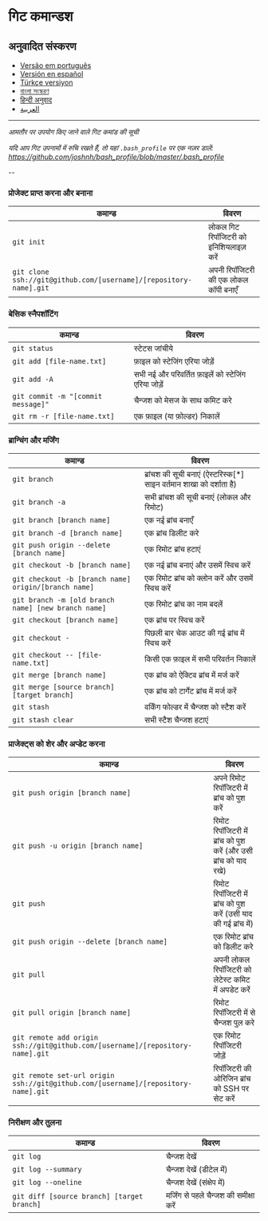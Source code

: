 गिट कमान्डश
============

## अनुवादित संस्करण
- [Versão em português](READMEpt.md)
- [Versión en español](READMEes.md)
- [Türkçe versiyon](READMEtr.md)
- [বাংলা সংস্করণ](READMEbn.md)
- [हिन्दी अनुवाद](READMEhi.md)
- [العربية](READMEar.md)

___

_आमतौर पर उपयोग किए जाने वाले गिट कमांड की सूची_

*यदि आप गिट उपनामों में रुचि रखते हैं, तो यहां `.bash_profile` पर एक नज़र डालें: https://github.com/joshnh/bash_profile/blob/master/.bash_profile*

--

### प्रोजेक्ट प्राप्त करना और बनाना

| कमान्ड | विवरण |
| ----- | ----- |
| `git init` | लोकल गिट रिपॉजिटरी को इनिशियलाइज़ करें |
| `git clone ssh://git@github.com/[username]/[repository-name].git` | अपनी रिपॉजिटरी की एक लोकल कॉपी बनाएँ |

### बेसिक स्नैपशॉटिंग

| कमान्ड | विवरण |
| ----- | ----- |
| `git status` | स्टेटस जांचीये |
| `git add [file-name.txt]` | फ़ाइल को स्टेजिंग एरिया जोड़ें |
| `git add -A` | सभी नई और परिवर्तित फ़ाइलें को स्टेजिंग एरिया जोड़ें |
| `git commit -m "[commit message]"` | चैन्जश को मेसज के साथ कमिट करे |
| `git rm -r [file-name.txt]` | एक फ़ाइल (या फ़ोल्डर) निकालें |

### ब्रान्चिंग और मर्जिंग

| कमान्ड | विवरण |
| ----- | ----- |
| `git branch` | ब्रांचश की सूची बनाएं (ऐस्टरिस्क[*] साइन वर्तमान शाखा को दर्शाता है) |
| `git branch -a` | सभी ब्रांचश की सूची बनाएं (लोकल और रिमोट) |
| `git branch [branch name]` | एक नई ब्रांच बनाएँ |
| `git branch -d [branch name]` | एक ब्रांच डिलीट करे |
| `git push origin --delete [branch name]` | एक रिमोट ब्रांच हटाएं |
| `git checkout -b [branch name]` | एक नई ब्रांच बनाएं और उसमें स्विच करें |
| `git checkout -b [branch name] origin/[branch name]` | एक रिमोट ब्रांच को क्लोन करें और उसमें स्विच करें |
| `git branch -m [old branch name] [new branch name]` | एक रिमोट ब्रांच का नाम बदलें |
| `git checkout [branch name]` | एक ब्रांच पर स्विच करें |
| `git checkout -` | पिछली बार चेक आउट की गई ब्रांच में स्विच करें |
| `git checkout -- [file-name.txt]` | किसी एक फ़ाइल में सभी परिवर्तन निकालें |
| `git merge [branch name]` | एक ब्रांच को ऐक्टिव ब्रांच में मर्ज करें |
| `git merge [source branch] [target branch]` | एक ब्रांच को टार्गेट ब्रांच में मर्ज करें |
| `git stash` | वर्किंग फोल्डर में चैन्जश को स्टैश करें |
| `git stash clear` | सभी स्टैश चैन्जश हटाएं |

### प्राजेक्ट्स को शेर और अप्डेट करना

| कमान्ड | विवरण |
| ----- | ----- |
| `git push origin [branch name]` | अपने रिमोट रिपॉजिटरी में ब्रांच को पुश करें |
| `git push -u origin [branch name]` | रिमोट रिपॉजिटरी में ब्रांच को पुश करें (और उसी ब्रांच को याद रखे) |
| `git push` | रिमोट रिपॉजिटरी में ब्रांच को पुश करें (उसी याद की गई ब्रांच में) |
| `git push origin --delete [branch name]` | एक रिमोट ब्रांच को डिलीट करे |
| `git pull` | अपनी लोकल रिपॉजिटरी को लेटेस्ट कमिट में अपडेट करें |
| `git pull origin [branch name]` | रिमोट रिपॉजिटरी में से चैन्जश पुल करे |
| `git remote add origin ssh://git@github.com/[username]/[repository-name].git` | एक रिमोट रिपॉजिटरी जोड़ें |
| `git remote set-url origin ssh://git@github.com/[username]/[repository-name].git` | रिपॉजिटरी की ओरिजिन ब्रांच को SSH पर सेट करें |

### निरीक्षण और तुलना

| कमान्ड | विवरण |
| ----- | ----- |
| `git log` | चैन्जश देखें |
| `git log --summary` | चैन्जश देखें (डीटेल में) |
| `git log --oneline` | चैन्जश देखें (संक्षेप में) |
| `git diff [source branch] [target branch]` | मर्जिंग से पहले चैन्जश की समीक्षा करें |
